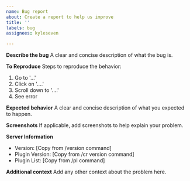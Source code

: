 ```yaml
---
name: Bug report
about: Create a report to help us improve
title: ''
labels: bug
assignees: kyleseven

---
```


**Describe the bug**
A clear and concise description of what the bug is.

**To Reproduce**
Steps to reproduce the behavior:
1. Go to '...'
2. Click on '....'
3. Scroll down to '....'
4. See error

**Expected behavior**
A clear and concise description of what you expected to happen.

**Screenshots**
If applicable, add screenshots to help explain your problem.

**Server Information**
 - Version: [Copy from /version command]
 - Plugin Version: [Copy from /cr version command]
 - Plugin List: [Copy from /pl command]

**Additional context**
Add any other context about the problem here.
